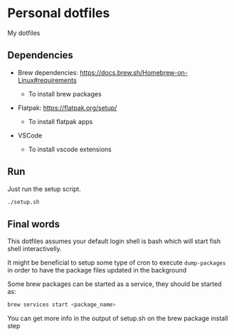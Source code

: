# Personal dotfiles

My dotfiles

## Dependencies

- Brew dependencies: https://docs.brew.sh/Homebrew-on-Linux#requirements
  - To install brew packages

- Flatpak: https://flatpak.org/setup/
  - To install flatpak apps

- VSCode
  - To install vscode extensions

## Run

Just run the setup script.

```cmd
./setup.sh
```

## Final words

This dotfiles assumes your default login shell is bash which will start fish shell interactivelly.

It might be beneficial to setup some type of cron to execute `dump-packages` in order to have the
package files updated in the background

Some brew packages can be started as a service, they should be started as:

```bash
brew services start <package_name>
```

You can get more info in the output of setup.sh on the brew package install step
